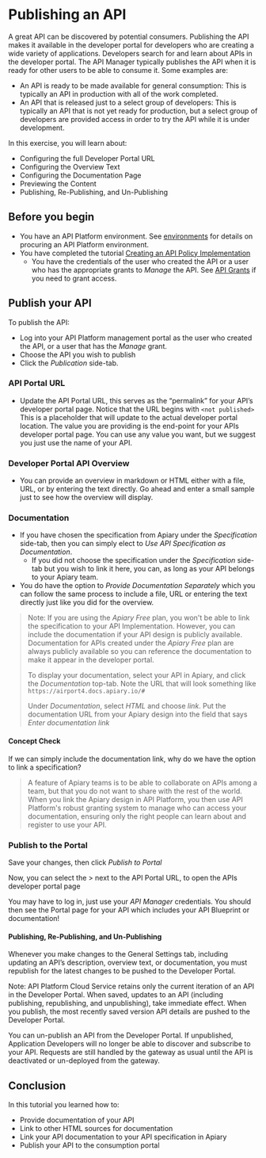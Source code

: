 # Publishing an API
A great API can be discovered by potential consumers.  Publishing the API makes it available in the developer portal for developers who are creating a wide variety of applications.  Developers search for and learn about APIs in the developer portal.  The API Manager typically publishes the API when it is ready for other users to be able to consume it.  Some examples are:

- An API is ready to be made available for general consumption:  This is typically an API in production with all of the work completed.
- An API that is released just to a select group of developers: This is typically an API that is not yet ready for production, but a select group of developers are provided access in order to try the API while it is under development.

In this exercise, you will learn about:
- Configuring the full Developer Portal URL
- Configuring the Overview Text
- Configuring the Documentation Page
- Previewing the Content
- Publishing, Re-Publishing, and Un-Publishing

## Before you begin
- You have an API Platform environment.  See [environments](../../../environments/README.md) for details on procuring an API Platform environment.
- You have completed the tutorial [Creating an API Policy Implementation](../create_api)
  - You have the credentials of the user who created the API or a user who has the appropriate grants to *Manage* the API.  See [API Grants](../grant_api) if you need to grant access.
  
## Publish your API
To publish the API:
- Log into your API Platform management portal as the user who created the API, or a user that has the *Manage* grant.
- Choose the API you wish to publish
- Click the *Publication* side-tab.

### API Portal URL
- Update the API Portal URL, this serves as the “permalink” for your API’s developer portal page.  Notice that the URL begins with `<not published>`  This is a placeholder that will update to the actual developer portal location.  The value you are providing is the end-point for your APIs developer portal page.  You can use any value you want, but we suggest you just use the name of your API.

### Developer Portal API Overview
- You can provide an overview in markdown or HTML either with a file, URL, or by entering the text directly.  Go ahead and enter a small sample just to see how the overview will display.

### Documentation
- If you have chosen the specification from Apiary under the *Specification* side-tab, then you can simply elect to *Use API Specification as Documentation*.
  - If you did not choose the specification under the *Specification* side-tab but you wish to link it here, you can, as long as your API belongs to your Apiary team.
- You do have the option to *Provide Documentation Separately* which you can follow the same process to include a file, URL or entering the text directly just like you did for the overview.

> Note: If you are using the *Apiary Free* plan, you won't be able to link the specification to your API Implementation.  However, you can include the documentation if your API design is publicly available.  Documentation for APIs created under the *Apiary Free* plan are always publicly available so you can reference the documentation to make it appear in the developer portal.  
>
> To display your documentation, select your API in Apiary, and click the *Documentation* top-tab.  Note the URL that will look something like `https://airport4.docs.apiary.io/#`  
>
> Under *Documentation*, select *HTML* and choose *link*.  Put the documentation URL from your Apiary design into the field that says *Enter documentation link*

#### Concept Check
If we can simply include the documentation link, why do we have the option to link a specification?

> A feature of Apiary teams is to be able to collaborate on APIs among a team, but that you do not want to share with the rest of the world.  When you link the Apiary design in API Platform, you then use API Platform's robust granting system to manage who can access your documentation, ensuring only the right people can learn about and register to use your API.

### Publish to the Portal
Save your changes, then click *Publish to Portal*

Now, you can select the > next to the API Portal URL, to open the APIs developer portal page

You may have to log in, just use your *API Manager* credentials.  You should then see the Portal page for your API which includes your API Blueprint or documentation!
 
#### Publishing, Re-Publishing, and Un-Publishing
Whenever you make changes to the General Settings tab, including updating an API’s description, overview text, or documentation, you must republish for the latest changes to be pushed to the Developer Portal.

Note: API Platform Cloud Service retains only the current iteration of an API in the Developer Portal. When saved, updates to an API (including publishing, republishing, and unpublishing), take immediate effect. When you publish, the most recently saved version API details are pushed to the Developer Portal.

You can un-publish an API from the Developer Portal. If unpublished, Application Developers will no longer be able to discover and subscribe to your API. Requests are still handled by the gateway as usual until the API is deactivated or un-deployed from the gateway.

## Conclusion
In this tutorial you learned how to:

- Provide documentation of your API
- Link to other HTML sources for documentation
- Link your API documentation to your API specification in Apiary
- Publish your API to the consumption portal
